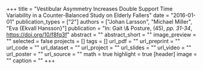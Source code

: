 +++
title = "Vestibular Asymmetry Increases Double Support Time Variability in a Counter-Balanced Study on Elderly Fallers"
date = "2016-01-01"
publication_types = ["2"]
authors = ["Johan Larsson", "Michael Miller", "Eva {Ekvall Hansson}"]
publication = "In: Gait \\& Posture, (45), _pp. 31-34_, https://doi.org/10/f8fq3f"
abstract = ""
abstract_short = ""
image_preview = ""
selected = false
projects = []
tags = []
url_pdf = ""
url_preprint = ""
url_code = ""
url_dataset = ""
url_project = ""
url_slides = ""
url_video = ""
url_poster = ""
url_source = ""
math = true
highlight = true
[header]
image = ""
caption = ""
+++
